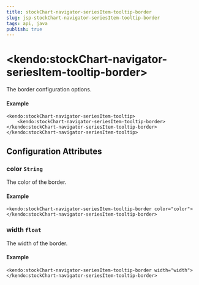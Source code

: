 ```yaml
---
title: stockChart-navigator-seriesItem-tooltip-border
slug: jsp-stockChart-navigator-seriesItem-tooltip-border
tags: api, java
publish: true
---
```


# \<kendo:stockChart-navigator-seriesItem-tooltip-border\>

The border configuration options.

#### Example
    <kendo:stockChart-navigator-seriesItem-tooltip>
        <kendo:stockChart-navigator-seriesItem-tooltip-border></kendo:stockChart-navigator-seriesItem-tooltip-border>
    </kendo:stockChart-navigator-seriesItem-tooltip>

## Configuration Attributes

### color `String`

The color of the border.

#### Example
    <kendo:stockChart-navigator-seriesItem-tooltip-border color="color">
    </kendo:stockChart-navigator-seriesItem-tooltip-border>

### width `float`

The width of the border.

#### Example
    <kendo:stockChart-navigator-seriesItem-tooltip-border width="width">
    </kendo:stockChart-navigator-seriesItem-tooltip-border>

